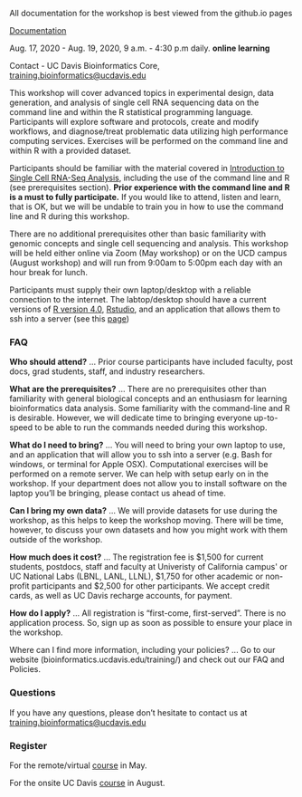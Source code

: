 All documentation for the workshop is best viewed from the github.io pages

[Documentation](https://ucdavis-bioinformatics-training.github.io/2020-August-Advanced-scRNAseq/)


Aug. 17, 2020 - Aug. 19, 2020, 9 a.m. - 4:30 p.m daily. **online learning**


Contact - UC Davis Bioinformatics Core, [training.bioinformatics@ucdavis.edu](mailto:training.bioinformatics@ucdavis.edu)

This workshop will cover advanced topics in experimental design, data generation, and analysis of single cell RNA sequencing data on the command line and within the R statistical programming language. Participants will explore software and protocols, create and modify workflows, and diagnose/treat problematic data utilizing high performance computing services. Exercises will be performed on the command line and within R with a provided dataset.

Participants should be familiar with the material covered in [Introduction to Single Cell RNA-Seq Analysis](https://ucdavis-bioinformatics-training.github.io/2020-August-Advanced-scRNAseq/), including the use of the command line and R (see prerequisites section). **Prior experience with the command line and R is a must to fully participate.** If you would like to attend, listen and learn, that is OK, but we will be undable to train you in how to use the command line and R during this workshop.

There are no additional prerequisites other than basic familiarity with genomic concepts and single cell sequencing and analysis. This workshop will be held either online via Zoom (May workshop) or on the UCD campus (August workshop) and will run from 9:00am to 5:00pm each day with an hour break for lunch.

Participants must supply their own laptop/desktop with a reliable connection to the internet. The labtop/desktop should have a current versions of [R version 4.0](https://cloud.r-project.org/), [Rstudio](https://rstudio.com/products/rstudio/download/#download), and an application that allows them to ssh into a server (see this [page](https://ucdavis-bioinformatics-training.github.io/2020-August-Advanced-scRNAseq/prerequisites/cli/logging-in))

### FAQ

**Who should attend?** … Prior course participants have included faculty, post docs, grad students, staff, and industry researchers.

**What are the prerequisites?** … There are no prerequisites other than familiarity with general biological concepts and an enthusiasm for learning bioinformatics data analysis. Some familiarity with the command-line and R is desirable.  However, we will dedicate time to bringing everyone up-to-speed to be able to run the commands needed during this workshop.

**What do I need to bring?** … You will need to bring your own laptop to use, and an application that will allow you to ssh into a server (e.g. Bash for windows, or terminal for Apple OSX). Computational exercises will be performed on a remote server. We can help with setup early on in the workshop. If your department does not allow you to install software on the laptop you’ll be bringing, please contact us ahead of time.

**Can I bring my own data?** … We will provide datasets for use during the workshop, as this helps to keep the workshop moving. There will be time, however, to discuss your own datasets and how you might work with them outside of the workshop.

**How much does it cost?** … The registration fee is $1,500 for current students, postdocs, staff and faculty at Univeristy of California campus' or UC National Labs (LBNL, LANL, LLNL), $1,750 for other academic or non-profit participants and $2,500 for other participants. We accept credit cards, as well as UC Davis recharge accounts, for payment.

**How do I apply?** … All registration is “first-come, first-served”. There is no application process.  So, sign up as soon as possible to ensure your place in the workshop.

Where can I find more information, including your policies?  ... Go to our website (bioinformatics.ucdavis.edu/training/) and check out our FAQ and Policies.

### Questions

If you have any questions, please don’t hesitate to contact us at [training.bioinformatics@ucdavis.edu](mailto:training.bioinformatics@ucdavis.edu)


### Register

For the remote/virtual [course](https://registration.genomecenter.ucdavis.edu/events/advanced_scRNASeq_remote/) in May.

For the onsite UC Davis [course](https://registration.genomecenter.ucdavis.edu/events/advanced_scRNASeq_2020_Davis/) in August.
